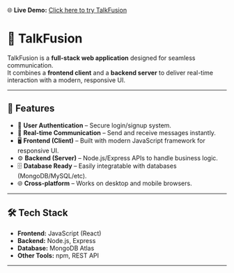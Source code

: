 
🌐 **Live Demo:** [Click here to try TalkFusion](https://talkfusion-ekhp.onrender.com/)


# 🚀 TalkFusion

TalkFusion is a **full-stack web application** designed for seamless communication.  
It combines a **frontend client** and a **backend server** to deliver real-time interaction with a modern, responsive UI.

---

## 📌 Features

- 🔐 **User Authentication** – Secure login/signup system.  
- 💬 **Real-time Communication** – Send and receive messages instantly.  
- 🖥 **Frontend (Client)** – Built with modern JavaScript framework for responsive UI.  
- ⚙️ **Backend (Server)** – Node.js/Express APIs to handle business logic.  
- 🗄 **Database Ready** – Easily integratable with databases (MongoDB/MySQL/etc).  
- 🌐 **Cross-platform** – Works on desktop and mobile browsers.  

---

## 🛠 Tech Stack

- **Frontend:** JavaScript (React)  
- **Backend:** Node.js, Express  
- **Database:** MongoDB Atlas
- **Other Tools:** npm, REST API

---



